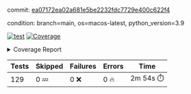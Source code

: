 commit: [ea07172ea02a681e5be2232fdc7729e400c622f4](https://github.com/rcmdnk/homebrew-file/tree/ea07172ea02a681e5be2232fdc7729e400c622f4)

condition: branch=main, os=macos-latest, python_version=3.9

[![test](https://github.com/rcmdnk/homebrew-file/actions/workflows/test.yml/badge.svg)](https://github.com/rcmdnk/homebrew-file/actions/runs/17004931622)
<a href="https://github.com/rcmdnk/homebrew-file/blob/ea07172ea02a681e5be2232fdc7729e400c622f4/README.md"><img alt="Coverage" src="https://img.shields.io/badge/Coverage-61%25-yellow.svg" /></a><details><summary>Coverage Report </summary><table><tr><th>File</th><th>Stmts</th><th>Miss</th><th>Cover</th><th>Missing</th></tr><tbody><tr><td colspan="5"><b>bin</b></td></tr><tr><td>&nbsp; &nbsp;<a href="https://github.com/rcmdnk/homebrew-file/blob/ea07172ea02a681e5be2232fdc7729e400c622f4/bin/brew-file">brew-file</a></td><td>2222</td><td>857</td><td>61%</td><td><a href="https://github.com/rcmdnk/homebrew-file/blob/ea07172ea02a681e5be2232fdc7729e400c622f4/bin/brew-file#L56-L62">56&ndash;62</a>, <a href="https://github.com/rcmdnk/homebrew-file/blob/ea07172ea02a681e5be2232fdc7729e400c622f4/bin/brew-file#L149">149</a>, <a href="https://github.com/rcmdnk/homebrew-file/blob/ea07172ea02a681e5be2232fdc7729e400c622f4/bin/brew-file#L161">161</a>, <a href="https://github.com/rcmdnk/homebrew-file/blob/ea07172ea02a681e5be2232fdc7729e400c622f4/bin/brew-file#L164">164</a>, <a href="https://github.com/rcmdnk/homebrew-file/blob/ea07172ea02a681e5be2232fdc7729e400c622f4/bin/brew-file#L213">213</a>, <a href="https://github.com/rcmdnk/homebrew-file/blob/ea07172ea02a681e5be2232fdc7729e400c622f4/bin/brew-file#L307">307</a>, <a href="https://github.com/rcmdnk/homebrew-file/blob/ea07172ea02a681e5be2232fdc7729e400c622f4/bin/brew-file#L310">310</a>, <a href="https://github.com/rcmdnk/homebrew-file/blob/ea07172ea02a681e5be2232fdc7729e400c622f4/bin/brew-file#L378-L380">378&ndash;380</a>, <a href="https://github.com/rcmdnk/homebrew-file/blob/ea07172ea02a681e5be2232fdc7729e400c622f4/bin/brew-file#L389-L390">389&ndash;390</a>, <a href="https://github.com/rcmdnk/homebrew-file/blob/ea07172ea02a681e5be2232fdc7729e400c622f4/bin/brew-file#L484">484</a>, <a href="https://github.com/rcmdnk/homebrew-file/blob/ea07172ea02a681e5be2232fdc7729e400c622f4/bin/brew-file#L490-L493">490&ndash;493</a>, <a href="https://github.com/rcmdnk/homebrew-file/blob/ea07172ea02a681e5be2232fdc7729e400c622f4/bin/brew-file#L531-L555">531&ndash;555</a>, <a href="https://github.com/rcmdnk/homebrew-file/blob/ea07172ea02a681e5be2232fdc7729e400c622f4/bin/brew-file#L559-L567">559&ndash;567</a>, <a href="https://github.com/rcmdnk/homebrew-file/blob/ea07172ea02a681e5be2232fdc7729e400c622f4/bin/brew-file#L699">699</a>, <a href="https://github.com/rcmdnk/homebrew-file/blob/ea07172ea02a681e5be2232fdc7729e400c622f4/bin/brew-file#L821-L825">821&ndash;825</a>, <a href="https://github.com/rcmdnk/homebrew-file/blob/ea07172ea02a681e5be2232fdc7729e400c622f4/bin/brew-file#L838-L843">838&ndash;843</a>, <a href="https://github.com/rcmdnk/homebrew-file/blob/ea07172ea02a681e5be2232fdc7729e400c622f4/bin/brew-file#L854">854</a>, <a href="https://github.com/rcmdnk/homebrew-file/blob/ea07172ea02a681e5be2232fdc7729e400c622f4/bin/brew-file#L871">871</a>, <a href="https://github.com/rcmdnk/homebrew-file/blob/ea07172ea02a681e5be2232fdc7729e400c622f4/bin/brew-file#L875-L883">875&ndash;883</a>, <a href="https://github.com/rcmdnk/homebrew-file/blob/ea07172ea02a681e5be2232fdc7729e400c622f4/bin/brew-file#L892-L895">892&ndash;895</a>, <a href="https://github.com/rcmdnk/homebrew-file/blob/ea07172ea02a681e5be2232fdc7729e400c622f4/bin/brew-file#L897-L900">897&ndash;900</a>, <a href="https://github.com/rcmdnk/homebrew-file/blob/ea07172ea02a681e5be2232fdc7729e400c622f4/bin/brew-file#L902-L905">902&ndash;905</a>, <a href="https://github.com/rcmdnk/homebrew-file/blob/ea07172ea02a681e5be2232fdc7729e400c622f4/bin/brew-file#L907-L910">907&ndash;910</a>, <a href="https://github.com/rcmdnk/homebrew-file/blob/ea07172ea02a681e5be2232fdc7729e400c622f4/bin/brew-file#L921-L939">921&ndash;939</a>, <a href="https://github.com/rcmdnk/homebrew-file/blob/ea07172ea02a681e5be2232fdc7729e400c622f4/bin/brew-file#L991-L1002">991&ndash;1002</a>, <a href="https://github.com/rcmdnk/homebrew-file/blob/ea07172ea02a681e5be2232fdc7729e400c622f4/bin/brew-file#L1005-L1033">1005&ndash;1033</a>, <a href="https://github.com/rcmdnk/homebrew-file/blob/ea07172ea02a681e5be2232fdc7729e400c622f4/bin/brew-file#L1049-L1064">1049&ndash;1064</a>, <a href="https://github.com/rcmdnk/homebrew-file/blob/ea07172ea02a681e5be2232fdc7729e400c622f4/bin/brew-file#L1106">1106</a>, <a href="https://github.com/rcmdnk/homebrew-file/blob/ea07172ea02a681e5be2232fdc7729e400c622f4/bin/brew-file#L1122-L1127">1122&ndash;1127</a>, <a href="https://github.com/rcmdnk/homebrew-file/blob/ea07172ea02a681e5be2232fdc7729e400c622f4/bin/brew-file#L1131-L1133">1131&ndash;1133</a>, <a href="https://github.com/rcmdnk/homebrew-file/blob/ea07172ea02a681e5be2232fdc7729e400c622f4/bin/brew-file#L1137-L1140">1137&ndash;1140</a>, <a href="https://github.com/rcmdnk/homebrew-file/blob/ea07172ea02a681e5be2232fdc7729e400c622f4/bin/brew-file#L1144-L1146">1144&ndash;1146</a>, <a href="https://github.com/rcmdnk/homebrew-file/blob/ea07172ea02a681e5be2232fdc7729e400c622f4/bin/brew-file#L1150-L1152">1150&ndash;1152</a>, <a href="https://github.com/rcmdnk/homebrew-file/blob/ea07172ea02a681e5be2232fdc7729e400c622f4/bin/brew-file#L1156-L1158">1156&ndash;1158</a>, <a href="https://github.com/rcmdnk/homebrew-file/blob/ea07172ea02a681e5be2232fdc7729e400c622f4/bin/brew-file#L1162-L1164">1162&ndash;1164</a>, <a href="https://github.com/rcmdnk/homebrew-file/blob/ea07172ea02a681e5be2232fdc7729e400c622f4/bin/brew-file#L1168-L1170">1168&ndash;1170</a>, <a href="https://github.com/rcmdnk/homebrew-file/blob/ea07172ea02a681e5be2232fdc7729e400c622f4/bin/brew-file#L1174-L1176">1174&ndash;1176</a>, <a href="https://github.com/rcmdnk/homebrew-file/blob/ea07172ea02a681e5be2232fdc7729e400c622f4/bin/brew-file#L1180-L1183">1180&ndash;1183</a>, <a href="https://github.com/rcmdnk/homebrew-file/blob/ea07172ea02a681e5be2232fdc7729e400c622f4/bin/brew-file#L1187-L1189">1187&ndash;1189</a>, <a href="https://github.com/rcmdnk/homebrew-file/blob/ea07172ea02a681e5be2232fdc7729e400c622f4/bin/brew-file#L1207">1207</a>, <a href="https://github.com/rcmdnk/homebrew-file/blob/ea07172ea02a681e5be2232fdc7729e400c622f4/bin/brew-file#L1257-L1259">1257&ndash;1259</a>, <a href="https://github.com/rcmdnk/homebrew-file/blob/ea07172ea02a681e5be2232fdc7729e400c622f4/bin/brew-file#L1262">1262</a>, <a href="https://github.com/rcmdnk/homebrew-file/blob/ea07172ea02a681e5be2232fdc7729e400c622f4/bin/brew-file#L1268">1268</a>, <a href="https://github.com/rcmdnk/homebrew-file/blob/ea07172ea02a681e5be2232fdc7729e400c622f4/bin/brew-file#L1290-L1293">1290&ndash;1293</a>, <a href="https://github.com/rcmdnk/homebrew-file/blob/ea07172ea02a681e5be2232fdc7729e400c622f4/bin/brew-file#L1375">1375</a>, <a href="https://github.com/rcmdnk/homebrew-file/blob/ea07172ea02a681e5be2232fdc7729e400c622f4/bin/brew-file#L1413">1413</a>, <a href="https://github.com/rcmdnk/homebrew-file/blob/ea07172ea02a681e5be2232fdc7729e400c622f4/bin/brew-file#L1450">1450</a>, <a href="https://github.com/rcmdnk/homebrew-file/blob/ea07172ea02a681e5be2232fdc7729e400c622f4/bin/brew-file#L1453">1453</a>, <a href="https://github.com/rcmdnk/homebrew-file/blob/ea07172ea02a681e5be2232fdc7729e400c622f4/bin/brew-file#L1465">1465</a>, <a href="https://github.com/rcmdnk/homebrew-file/blob/ea07172ea02a681e5be2232fdc7729e400c622f4/bin/brew-file#L1467">1467</a>, <a href="https://github.com/rcmdnk/homebrew-file/blob/ea07172ea02a681e5be2232fdc7729e400c622f4/bin/brew-file#L1502-L1503">1502&ndash;1503</a>, <a href="https://github.com/rcmdnk/homebrew-file/blob/ea07172ea02a681e5be2232fdc7729e400c622f4/bin/brew-file#L1515-L1518">1515&ndash;1518</a>, <a href="https://github.com/rcmdnk/homebrew-file/blob/ea07172ea02a681e5be2232fdc7729e400c622f4/bin/brew-file#L1548-L1579">1548&ndash;1579</a>, <a href="https://github.com/rcmdnk/homebrew-file/blob/ea07172ea02a681e5be2232fdc7729e400c622f4/bin/brew-file#L1586">1586</a>, <a href="https://github.com/rcmdnk/homebrew-file/blob/ea07172ea02a681e5be2232fdc7729e400c622f4/bin/brew-file#L1588">1588</a>, <a href="https://github.com/rcmdnk/homebrew-file/blob/ea07172ea02a681e5be2232fdc7729e400c622f4/bin/brew-file#L1597-L1598">1597&ndash;1598</a>, <a href="https://github.com/rcmdnk/homebrew-file/blob/ea07172ea02a681e5be2232fdc7729e400c622f4/bin/brew-file#L1603">1603</a>, <a href="https://github.com/rcmdnk/homebrew-file/blob/ea07172ea02a681e5be2232fdc7729e400c622f4/bin/brew-file#L1609">1609</a>, <a href="https://github.com/rcmdnk/homebrew-file/blob/ea07172ea02a681e5be2232fdc7729e400c622f4/bin/brew-file#L1613-L1624">1613&ndash;1624</a>, <a href="https://github.com/rcmdnk/homebrew-file/blob/ea07172ea02a681e5be2232fdc7729e400c622f4/bin/brew-file#L1627-L1632">1627&ndash;1632</a>, <a href="https://github.com/rcmdnk/homebrew-file/blob/ea07172ea02a681e5be2232fdc7729e400c622f4/bin/brew-file#L1643-L1663">1643&ndash;1663</a>, <a href="https://github.com/rcmdnk/homebrew-file/blob/ea07172ea02a681e5be2232fdc7729e400c622f4/bin/brew-file#L1691">1691</a>, <a href="https://github.com/rcmdnk/homebrew-file/blob/ea07172ea02a681e5be2232fdc7729e400c622f4/bin/brew-file#L1730-L1737">1730&ndash;1737</a>, <a href="https://github.com/rcmdnk/homebrew-file/blob/ea07172ea02a681e5be2232fdc7729e400c622f4/bin/brew-file#L1744-L1752">1744&ndash;1752</a>, <a href="https://github.com/rcmdnk/homebrew-file/blob/ea07172ea02a681e5be2232fdc7729e400c622f4/bin/brew-file#L1768">1768</a>, <a href="https://github.com/rcmdnk/homebrew-file/blob/ea07172ea02a681e5be2232fdc7729e400c622f4/bin/brew-file#L1778">1778</a>, <a href="https://github.com/rcmdnk/homebrew-file/blob/ea07172ea02a681e5be2232fdc7729e400c622f4/bin/brew-file#L1784">1784</a>, <a href="https://github.com/rcmdnk/homebrew-file/blob/ea07172ea02a681e5be2232fdc7729e400c622f4/bin/brew-file#L1794">1794</a>, <a href="https://github.com/rcmdnk/homebrew-file/blob/ea07172ea02a681e5be2232fdc7729e400c622f4/bin/brew-file#L1803-L1804">1803&ndash;1804</a>, <a href="https://github.com/rcmdnk/homebrew-file/blob/ea07172ea02a681e5be2232fdc7729e400c622f4/bin/brew-file#L1808">1808</a>, <a href="https://github.com/rcmdnk/homebrew-file/blob/ea07172ea02a681e5be2232fdc7729e400c622f4/bin/brew-file#L1814">1814</a>, <a href="https://github.com/rcmdnk/homebrew-file/blob/ea07172ea02a681e5be2232fdc7729e400c622f4/bin/brew-file#L1820-L1824">1820&ndash;1824</a>, <a href="https://github.com/rcmdnk/homebrew-file/blob/ea07172ea02a681e5be2232fdc7729e400c622f4/bin/brew-file#L1840-L1847">1840&ndash;1847</a>, <a href="https://github.com/rcmdnk/homebrew-file/blob/ea07172ea02a681e5be2232fdc7729e400c622f4/bin/brew-file#L1854-L1858">1854&ndash;1858</a>, <a href="https://github.com/rcmdnk/homebrew-file/blob/ea07172ea02a681e5be2232fdc7729e400c622f4/bin/brew-file#L1862">1862</a>, <a href="https://github.com/rcmdnk/homebrew-file/blob/ea07172ea02a681e5be2232fdc7729e400c622f4/bin/brew-file#L1875-L1876">1875&ndash;1876</a>, <a href="https://github.com/rcmdnk/homebrew-file/blob/ea07172ea02a681e5be2232fdc7729e400c622f4/bin/brew-file#L1897-L2024">1897&ndash;2024</a>, <a href="https://github.com/rcmdnk/homebrew-file/blob/ea07172ea02a681e5be2232fdc7729e400c622f4/bin/brew-file#L2027-L2036">2027&ndash;2036</a>, <a href="https://github.com/rcmdnk/homebrew-file/blob/ea07172ea02a681e5be2232fdc7729e400c622f4/bin/brew-file#L2049">2049</a>, <a href="https://github.com/rcmdnk/homebrew-file/blob/ea07172ea02a681e5be2232fdc7729e400c622f4/bin/brew-file#L2054">2054</a>, <a href="https://github.com/rcmdnk/homebrew-file/blob/ea07172ea02a681e5be2232fdc7729e400c622f4/bin/brew-file#L2059-L2098">2059&ndash;2098</a>, <a href="https://github.com/rcmdnk/homebrew-file/blob/ea07172ea02a681e5be2232fdc7729e400c622f4/bin/brew-file#L2108-L2135">2108&ndash;2135</a>, <a href="https://github.com/rcmdnk/homebrew-file/blob/ea07172ea02a681e5be2232fdc7729e400c622f4/bin/brew-file#L2139-L2205">2139&ndash;2205</a>, <a href="https://github.com/rcmdnk/homebrew-file/blob/ea07172ea02a681e5be2232fdc7729e400c622f4/bin/brew-file#L2212-L2215">2212&ndash;2215</a>, <a href="https://github.com/rcmdnk/homebrew-file/blob/ea07172ea02a681e5be2232fdc7729e400c622f4/bin/brew-file#L2224-L2227">2224&ndash;2227</a>, <a href="https://github.com/rcmdnk/homebrew-file/blob/ea07172ea02a681e5be2232fdc7729e400c622f4/bin/brew-file#L2236-L2239">2236&ndash;2239</a>, <a href="https://github.com/rcmdnk/homebrew-file/blob/ea07172ea02a681e5be2232fdc7729e400c622f4/bin/brew-file#L2248-L2251">2248&ndash;2251</a>, <a href="https://github.com/rcmdnk/homebrew-file/blob/ea07172ea02a681e5be2232fdc7729e400c622f4/bin/brew-file#L2260-L2281">2260&ndash;2281</a>, <a href="https://github.com/rcmdnk/homebrew-file/blob/ea07172ea02a681e5be2232fdc7729e400c622f4/bin/brew-file#L2291-L2309">2291&ndash;2309</a>, <a href="https://github.com/rcmdnk/homebrew-file/blob/ea07172ea02a681e5be2232fdc7729e400c622f4/bin/brew-file#L2318-L2328">2318&ndash;2328</a>, <a href="https://github.com/rcmdnk/homebrew-file/blob/ea07172ea02a681e5be2232fdc7729e400c622f4/bin/brew-file#L2331-L2346">2331&ndash;2346</a>, <a href="https://github.com/rcmdnk/homebrew-file/blob/ea07172ea02a681e5be2232fdc7729e400c622f4/bin/brew-file#L2349-L2361">2349&ndash;2361</a>, <a href="https://github.com/rcmdnk/homebrew-file/blob/ea07172ea02a681e5be2232fdc7729e400c622f4/bin/brew-file#L2364-L2376">2364&ndash;2376</a>, <a href="https://github.com/rcmdnk/homebrew-file/blob/ea07172ea02a681e5be2232fdc7729e400c622f4/bin/brew-file#L2383">2383</a>, <a href="https://github.com/rcmdnk/homebrew-file/blob/ea07172ea02a681e5be2232fdc7729e400c622f4/bin/brew-file#L2387-L2394">2387&ndash;2394</a>, <a href="https://github.com/rcmdnk/homebrew-file/blob/ea07172ea02a681e5be2232fdc7729e400c622f4/bin/brew-file#L2401-L2402">2401&ndash;2402</a>, <a href="https://github.com/rcmdnk/homebrew-file/blob/ea07172ea02a681e5be2232fdc7729e400c622f4/bin/brew-file#L2431">2431</a>, <a href="https://github.com/rcmdnk/homebrew-file/blob/ea07172ea02a681e5be2232fdc7729e400c622f4/bin/brew-file#L2437">2437</a>, <a href="https://github.com/rcmdnk/homebrew-file/blob/ea07172ea02a681e5be2232fdc7729e400c622f4/bin/brew-file#L2445-L2449">2445&ndash;2449</a>, <a href="https://github.com/rcmdnk/homebrew-file/blob/ea07172ea02a681e5be2232fdc7729e400c622f4/bin/brew-file#L2460-L2463">2460&ndash;2463</a>, <a href="https://github.com/rcmdnk/homebrew-file/blob/ea07172ea02a681e5be2232fdc7729e400c622f4/bin/brew-file#L2470">2470</a>, <a href="https://github.com/rcmdnk/homebrew-file/blob/ea07172ea02a681e5be2232fdc7729e400c622f4/bin/brew-file#L2477">2477</a>, <a href="https://github.com/rcmdnk/homebrew-file/blob/ea07172ea02a681e5be2232fdc7729e400c622f4/bin/brew-file#L2481">2481</a>, <a href="https://github.com/rcmdnk/homebrew-file/blob/ea07172ea02a681e5be2232fdc7729e400c622f4/bin/brew-file#L2484">2484</a>, <a href="https://github.com/rcmdnk/homebrew-file/blob/ea07172ea02a681e5be2232fdc7729e400c622f4/bin/brew-file#L2506-L2539">2506&ndash;2539</a>, <a href="https://github.com/rcmdnk/homebrew-file/blob/ea07172ea02a681e5be2232fdc7729e400c622f4/bin/brew-file#L2560">2560</a>, <a href="https://github.com/rcmdnk/homebrew-file/blob/ea07172ea02a681e5be2232fdc7729e400c622f4/bin/brew-file#L2577-L2578">2577&ndash;2578</a>, <a href="https://github.com/rcmdnk/homebrew-file/blob/ea07172ea02a681e5be2232fdc7729e400c622f4/bin/brew-file#L2582">2582</a>, <a href="https://github.com/rcmdnk/homebrew-file/blob/ea07172ea02a681e5be2232fdc7729e400c622f4/bin/brew-file#L2587-L2588">2587&ndash;2588</a>, <a href="https://github.com/rcmdnk/homebrew-file/blob/ea07172ea02a681e5be2232fdc7729e400c622f4/bin/brew-file#L2594-L2614">2594&ndash;2614</a>, <a href="https://github.com/rcmdnk/homebrew-file/blob/ea07172ea02a681e5be2232fdc7729e400c622f4/bin/brew-file#L2618-L2628">2618&ndash;2628</a>, <a href="https://github.com/rcmdnk/homebrew-file/blob/ea07172ea02a681e5be2232fdc7729e400c622f4/bin/brew-file#L2631">2631</a>, <a href="https://github.com/rcmdnk/homebrew-file/blob/ea07172ea02a681e5be2232fdc7729e400c622f4/bin/brew-file#L2647">2647</a>, <a href="https://github.com/rcmdnk/homebrew-file/blob/ea07172ea02a681e5be2232fdc7729e400c622f4/bin/brew-file#L2651-L2657">2651&ndash;2657</a>, <a href="https://github.com/rcmdnk/homebrew-file/blob/ea07172ea02a681e5be2232fdc7729e400c622f4/bin/brew-file#L2659">2659</a>, <a href="https://github.com/rcmdnk/homebrew-file/blob/ea07172ea02a681e5be2232fdc7729e400c622f4/bin/brew-file#L2665">2665</a>, <a href="https://github.com/rcmdnk/homebrew-file/blob/ea07172ea02a681e5be2232fdc7729e400c622f4/bin/brew-file#L2694-L2706">2694&ndash;2706</a>, <a href="https://github.com/rcmdnk/homebrew-file/blob/ea07172ea02a681e5be2232fdc7729e400c622f4/bin/brew-file#L2722-L2723">2722&ndash;2723</a>, <a href="https://github.com/rcmdnk/homebrew-file/blob/ea07172ea02a681e5be2232fdc7729e400c622f4/bin/brew-file#L2725">2725</a>, <a href="https://github.com/rcmdnk/homebrew-file/blob/ea07172ea02a681e5be2232fdc7729e400c622f4/bin/brew-file#L2735">2735</a>, <a href="https://github.com/rcmdnk/homebrew-file/blob/ea07172ea02a681e5be2232fdc7729e400c622f4/bin/brew-file#L2750-L3018">2750&ndash;3018</a>, <a href="https://github.com/rcmdnk/homebrew-file/blob/ea07172ea02a681e5be2232fdc7729e400c622f4/bin/brew-file#L3038-L3040">3038&ndash;3040</a>, <a href="https://github.com/rcmdnk/homebrew-file/blob/ea07172ea02a681e5be2232fdc7729e400c622f4/bin/brew-file#L3049-L3059">3049&ndash;3059</a>, <a href="https://github.com/rcmdnk/homebrew-file/blob/ea07172ea02a681e5be2232fdc7729e400c622f4/bin/brew-file#L3071-L3077">3071&ndash;3077</a>, <a href="https://github.com/rcmdnk/homebrew-file/blob/ea07172ea02a681e5be2232fdc7729e400c622f4/bin/brew-file#L3089-L3103">3089&ndash;3103</a>, <a href="https://github.com/rcmdnk/homebrew-file/blob/ea07172ea02a681e5be2232fdc7729e400c622f4/bin/brew-file#L3109-L3146">3109&ndash;3146</a>, <a href="https://github.com/rcmdnk/homebrew-file/blob/ea07172ea02a681e5be2232fdc7729e400c622f4/bin/brew-file#L3154-L3178">3154&ndash;3178</a>, <a href="https://github.com/rcmdnk/homebrew-file/blob/ea07172ea02a681e5be2232fdc7729e400c622f4/bin/brew-file#L3182-L3195">3182&ndash;3195</a>, <a href="https://github.com/rcmdnk/homebrew-file/blob/ea07172ea02a681e5be2232fdc7729e400c622f4/bin/brew-file#L3199-L3212">3199&ndash;3212</a>, <a href="https://github.com/rcmdnk/homebrew-file/blob/ea07172ea02a681e5be2232fdc7729e400c622f4/bin/brew-file#L3216-L3229">3216&ndash;3229</a>, <a href="https://github.com/rcmdnk/homebrew-file/blob/ea07172ea02a681e5be2232fdc7729e400c622f4/bin/brew-file#L3233">3233</a>, <a href="https://github.com/rcmdnk/homebrew-file/blob/ea07172ea02a681e5be2232fdc7729e400c622f4/bin/brew-file#L3263-L3264">3263&ndash;3264</a>, <a href="https://github.com/rcmdnk/homebrew-file/blob/ea07172ea02a681e5be2232fdc7729e400c622f4/bin/brew-file#L3355">3355</a>, <a href="https://github.com/rcmdnk/homebrew-file/blob/ea07172ea02a681e5be2232fdc7729e400c622f4/bin/brew-file#L3357">3357</a>, <a href="https://github.com/rcmdnk/homebrew-file/blob/ea07172ea02a681e5be2232fdc7729e400c622f4/bin/brew-file#L3362-L3373">3362&ndash;3373</a>, <a href="https://github.com/rcmdnk/homebrew-file/blob/ea07172ea02a681e5be2232fdc7729e400c622f4/bin/brew-file#L3389">3389</a>, <a href="https://github.com/rcmdnk/homebrew-file/blob/ea07172ea02a681e5be2232fdc7729e400c622f4/bin/brew-file#L3407-L3424">3407&ndash;3424</a>, <a href="https://github.com/rcmdnk/homebrew-file/blob/ea07172ea02a681e5be2232fdc7729e400c622f4/bin/brew-file#L3447">3447</a>, <a href="https://github.com/rcmdnk/homebrew-file/blob/ea07172ea02a681e5be2232fdc7729e400c622f4/bin/brew-file#L3453">3453</a>, <a href="https://github.com/rcmdnk/homebrew-file/blob/ea07172ea02a681e5be2232fdc7729e400c622f4/bin/brew-file#L3457-L3468">3457&ndash;3468</a>, <a href="https://github.com/rcmdnk/homebrew-file/blob/ea07172ea02a681e5be2232fdc7729e400c622f4/bin/brew-file#L3477">3477</a>, <a href="https://github.com/rcmdnk/homebrew-file/blob/ea07172ea02a681e5be2232fdc7729e400c622f4/bin/brew-file#L3489">3489</a>, <a href="https://github.com/rcmdnk/homebrew-file/blob/ea07172ea02a681e5be2232fdc7729e400c622f4/bin/brew-file#L3491-L3495">3491&ndash;3495</a>, <a href="https://github.com/rcmdnk/homebrew-file/blob/ea07172ea02a681e5be2232fdc7729e400c622f4/bin/brew-file#L3499-L3502">3499&ndash;3502</a>, <a href="https://github.com/rcmdnk/homebrew-file/blob/ea07172ea02a681e5be2232fdc7729e400c622f4/bin/brew-file#L3505-L3508">3505&ndash;3508</a>, <a href="https://github.com/rcmdnk/homebrew-file/blob/ea07172ea02a681e5be2232fdc7729e400c622f4/bin/brew-file#L3511-L3519">3511&ndash;3519</a>, <a href="https://github.com/rcmdnk/homebrew-file/blob/ea07172ea02a681e5be2232fdc7729e400c622f4/bin/brew-file#L3548-L3555">3548&ndash;3555</a>, <a href="https://github.com/rcmdnk/homebrew-file/blob/ea07172ea02a681e5be2232fdc7729e400c622f4/bin/brew-file#L3566-L3573">3566&ndash;3573</a>, <a href="https://github.com/rcmdnk/homebrew-file/blob/ea07172ea02a681e5be2232fdc7729e400c622f4/bin/brew-file#L3654-L3656">3654&ndash;3656</a>, <a href="https://github.com/rcmdnk/homebrew-file/blob/ea07172ea02a681e5be2232fdc7729e400c622f4/bin/brew-file#L3679">3679</a>, <a href="https://github.com/rcmdnk/homebrew-file/blob/ea07172ea02a681e5be2232fdc7729e400c622f4/bin/brew-file#L3685">3685</a>, <a href="https://github.com/rcmdnk/homebrew-file/blob/ea07172ea02a681e5be2232fdc7729e400c622f4/bin/brew-file#L4248-L4249">4248&ndash;4249</a>, <a href="https://github.com/rcmdnk/homebrew-file/blob/ea07172ea02a681e5be2232fdc7729e400c622f4/bin/brew-file#L4252">4252</a>, <a href="https://github.com/rcmdnk/homebrew-file/blob/ea07172ea02a681e5be2232fdc7729e400c622f4/bin/brew-file#L4256">4256</a>, <a href="https://github.com/rcmdnk/homebrew-file/blob/ea07172ea02a681e5be2232fdc7729e400c622f4/bin/brew-file#L4264">4264</a>, <a href="https://github.com/rcmdnk/homebrew-file/blob/ea07172ea02a681e5be2232fdc7729e400c622f4/bin/brew-file#L4269-L4271">4269&ndash;4271</a>, <a href="https://github.com/rcmdnk/homebrew-file/blob/ea07172ea02a681e5be2232fdc7729e400c622f4/bin/brew-file#L4273-L4275">4273&ndash;4275</a>, <a href="https://github.com/rcmdnk/homebrew-file/blob/ea07172ea02a681e5be2232fdc7729e400c622f4/bin/brew-file#L4280-L4281">4280&ndash;4281</a>, <a href="https://github.com/rcmdnk/homebrew-file/blob/ea07172ea02a681e5be2232fdc7729e400c622f4/bin/brew-file#L4283-L4285">4283&ndash;4285</a>, <a href="https://github.com/rcmdnk/homebrew-file/blob/ea07172ea02a681e5be2232fdc7729e400c622f4/bin/brew-file#L4287-L4288">4287&ndash;4288</a>, <a href="https://github.com/rcmdnk/homebrew-file/blob/ea07172ea02a681e5be2232fdc7729e400c622f4/bin/brew-file#L4290-L4364">4290&ndash;4364</a>, <a href="https://github.com/rcmdnk/homebrew-file/blob/ea07172ea02a681e5be2232fdc7729e400c622f4/bin/brew-file#L4370-L4380">4370&ndash;4380</a></td></tr><tr><td><b>TOTAL</b></td><td><b>2222</b></td><td><b>857</b></td><td><b>61%</b></td><td>&nbsp;</td></tr></tbody></table></details>

| Tests | Skipped | Failures | Errors | Time |
| ----- | ------- | -------- | -------- | ------------------ |
| 129 | 0 :zzz: | 0 :x: | 0 :fire: | 2m 54s :stopwatch: |

